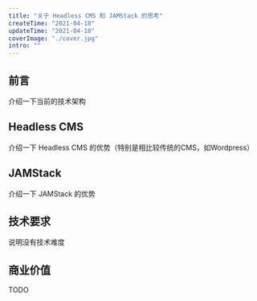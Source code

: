 ```yaml
---
title: "关于 Headless CMS 和 JAMStack 的思考"
createTime: "2021-04-18"
updateTime: "2021-04-18"
coverImage: "./cover.jpg"
intro: ""
---
```


## 前言

介绍一下当前的技术架构

## Headless CMS

介绍一下 Headless CMS 的优势（特别是相比较传统的CMS，如Wordpress）

## JAMStack

介绍一下 JAMStack 的优势

## 技术要求

说明没有技术难度

## 商业价值

TODO
